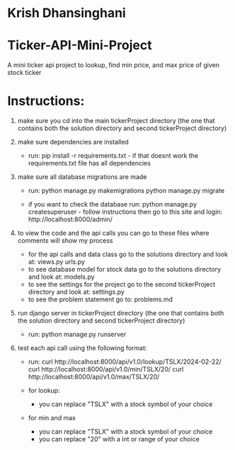 # Krish Dhansinghani

# Ticker-API-Mini-Project
A mini ticker api project to lookup, find min price, and max price of given stock ticker

# Instructions:

1. make sure you cd into the main tickerProject directory (the one that contains both the solution directory and second tickerProject directory)
2. make sure dependencies are installed
   - run:
     pip install -r requirements.txt - if that doesnt work the requirements.txt file has all dependencies
3. make sure all database migrations are made

   - run:
     python manage.py makemigrations
     python manage.py migrate

   - if you want to check the database run:
     python manage.py createsuperuser - follow instructions then go to this site and login:
     http://localhost:8000/admin/

4. to view the code and the api calls you can go to these files where comments will show my process

   - for the api calls and data class go to the solutions directory and look at:
     views.py
     urls.py
   - to see database model for stock data go to the solutions directory and look at:
     models.py
   - to see the settings for the project go to the second tickerProject directory and look at:
     settings.py
   - to see the problem statement go to:
     problems.md

5. run django server in tickerProject directory (the one that contains both the solution directory and second tickerProject directory)

   - run:
     python manage.py runserver

6. test each api call using the following format:

   - run:
     curl http://localhost:8000/api/v1.0/lookup/TSLX/2024-02-22/
     curl http://localhost:8000/api/v1.0/min/TSLX/20/
     curl http://localhost:8000/api/v1.0/max/TSLX/20/

   - for lookup:
     - you can replace "TSLX" with a stock symbol of your choice
   - for min and max
     - you can replace "TSLX" with a stock symbol of your choice
     - you can replace "20" with a int or range of your choice

